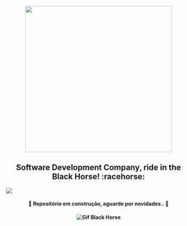 <p align="center">
  <img height="400" src="https://user-images.githubusercontent.com/50464626/91626333-a61b8e00-e984-11ea-8c4e-65fd46026b25.png">
</p>

<h2 align="center"> <strong>Software Development Company, ride in the Black Horse!</strong> :racehorse: </h2>
<img align="center" src="img.shields.io/static/v1?label=Brazilian&message=Company&color=019733&style=for-the-badge&logo=https://cdn.worldvectorlogo.com/logos/bandeirado-brasil.svg">


<h4 align="center">
      🚧 Repositório em construção, aguarde por novidades.. 🚧
</h4>

<h4 align="center">
<img alt="Gif Black Horse" title="#RideInTheBlackHorse" src="https://i.imgur.com/1S1EZQB.gif">
</h4>